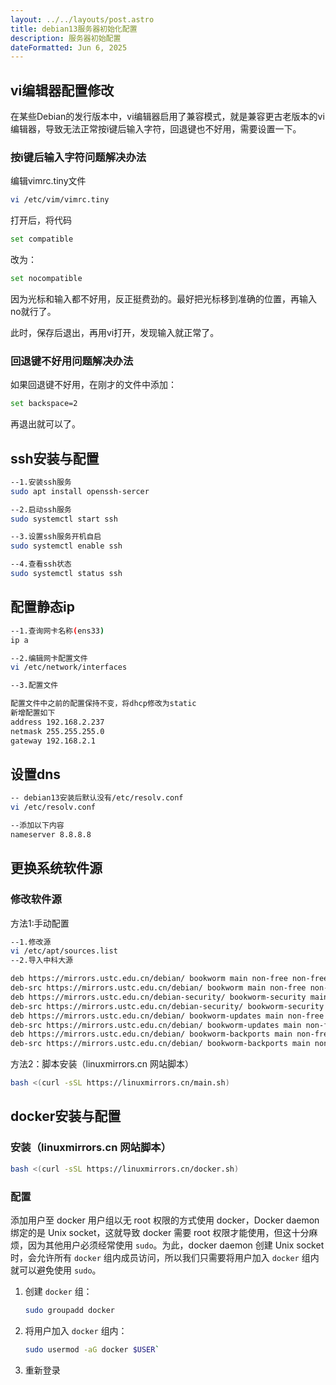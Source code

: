 ```yaml
---
layout: ../../layouts/post.astro
title: debian13服务器初始化配置
description: 服务器初始配置
dateFormatted: Jun 6, 2025
---
```



## vi编辑器配置修改


在某些Debian的发行版本中，vi编辑器启用了兼容模式，就是兼容更古老版本的vi编辑器，导致无法正常按i键后输入字符，回退键也不好用，需要设置一下。

### 按i键后输入字符问题解决办法

编辑vimrc.tiny文件

```sh
vi /etc/vim/vimrc.tiny
```

打开后，将代码

```sh
set compatible
```
改为：
```sh
set nocompatible
```

因为光标和输入都不好用，反正挺费劲的。最好把光标移到准确的位置，再输入no就行了。

此时，保存后退出，再用vi打开，发现输入就正常了。

### 回退键不好用问题解决办法
如果回退键不好用，在刚才的文件中添加：
```sh
set backspace=2
```

再退出就可以了。



## ssh安装与配置

```sh
--1.安装ssh服务
sudo apt install openssh-sercer

--2.启动ssh服务
sudo systemctl start ssh

--3.设置ssh服务开机自启
sudo systemctl enable ssh

--4.查看ssh状态
sudo systemctl status ssh
```



## 配置静态ip

```sh
--1.查询网卡名称(ens33)
ip a

--2.编辑网卡配置文件
vi /etc/network/interfaces

--3.配置文件

配置文件中之前的配置保持不变，将dhcp修改为static
新增配置如下
address 192.168.2.237
netmask 255.255.255.0
gateway 192.168.2.1
```

## 设置dns

```sh
-- debian13安装后默认没有/etc/resolv.conf
vi /etc/resolv.conf

--添加以下内容
nameserver 8.8.8.8
```





## 更换系统软件源

### 修改软件源

方法1:手动配置

```sh
--1.修改源
vi /etc/apt/sources.list
--2.导入中科大源

deb https://mirrors.ustc.edu.cn/debian/ bookworm main non-free non-free-firmware contrib
deb-src https://mirrors.ustc.edu.cn/debian/ bookworm main non-free non-free-firmware contrib
deb https://mirrors.ustc.edu.cn/debian-security/ bookworm-security main
deb-src https://mirrors.ustc.edu.cn/debian-security/ bookworm-security main
deb https://mirrors.ustc.edu.cn/debian/ bookworm-updates main non-free non-free-firmware contrib
deb-src https://mirrors.ustc.edu.cn/debian/ bookworm-updates main non-free non-free-firmware contrib
deb https://mirrors.ustc.edu.cn/debian/ bookworm-backports main non-free non-free-firmware contrib
deb-src https://mirrors.ustc.edu.cn/debian/ bookworm-backports main non-free non-free-firmware contrib
```



方法2：脚本安装（linuxmirrors.cn 网站脚本）

```sh
bash <(curl -sSL https://linuxmirrors.cn/main.sh)
```



## docker安装与配置

### 安装（linuxmirrors.cn 网站脚本）

```sh
bash <(curl -sSL https://linuxmirrors.cn/docker.sh)
```

### 配置

添加用户至 docker 用户组以无 root 权限的方式使用 docker，Docker daemon 绑定的是 Unix socket，这就导致 docker 需要 root 权限才能使用，但这十分麻烦，因为其他用户必须经常使用 `sudo`。为此，docker daemon 创建 Unix socket 时，会允许所有 `docker` 组内成员访问，所以我们只需要将用户加入 `docker` 组内就可以避免使用 `sudo`。

1. 创建 `docker` 组：

   ```sh
   sudo groupadd docker
   ```

   

2. 将用户加入 `docker` 组内：

   ```sh
   sudo usermod -aG docker $USER`
   ```

   

3. 重新登录


